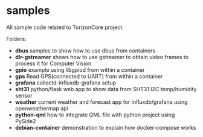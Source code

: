 # samples

All sample code related to TorizonCore project.

Folders:

- **dbus**
  samples to show how to use dbus from containers
- **dlr-gstreamer**
  shows how to use gstreamer to obtain video frames to process it for Computer Vision
- **gpio**
  example using libgpiod from within a container
- **gps**
  Read GPS(connected to UART) from within a container
- **grafana**
  collectd-influxdb-grafana setup
- **sht31**
  python/flask web app to show data from SHT31 I2C temp/humidity sensor
- **weather**
  current weather and forecast app for influxdb/grafana using openweathermap api
- **python-qml**
  how to integrate QML file with python project using PySide2 
- **debian-container**
  demonstration to explain how docker-compose works
     
